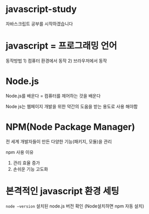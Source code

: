 # javascript-study
자바스크립트 공부를 시작하겠습니다

# javascript = 프로그래밍 언어
   동작방법 1) 컴퓨터 환경에서 동작  2) 브라우저에서 동작
   
# Node.js
Node.js를 배운다 = 컴퓨터를 제어하는 것을 배운다

Node js는 웹페이지 개발을 위한 약간의 도움을 받는 용도로 사용 해야함

# NPM(Node Package Manager)
전 세계 개발자들이 만든 다양한 기능(패키지, 모듈)을 관리

npm 사용 이유
1) 관리 효율 증가
2) 손쉬운 기능 고도화

# 본격적인 javascript 환경 세팅
```node —version```
설치된 node.js 버전 확인 (Node설치하면 npm 자동 설치)
